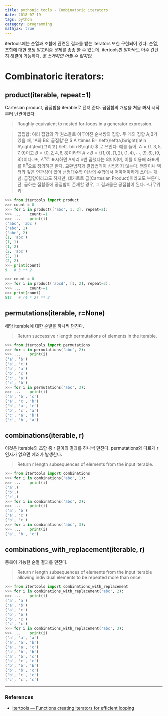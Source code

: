 ```yaml
---
title: pythonic tools - Combinatoric iterators
date: 2018-07-19
tags: python
category: programming
mathjax: true
---
```

itertools에는 순열과 조합에 관련된 결과를 뱉는 iterators 또한 구현되어 있다. 순열, 조합에 대한 코딩 알고리즘 문제를 종종 볼 수 있는데, itertools만 알아놔도 아주 간단히 해결이 가능하다. *못 쓰게하면 어쩔 수 없지만.*

# Combinatoric iterators:
## product(iterable, repeat=1)
Cartesian product, 곱집합을 iterable로 던져 준다. 곱집합의 개념을 처음 봐서 시작부터 난관이었다.
> Roughly equivalent to nested for-loops in a generator expression.

> 곱집합: 여러 집합의 각 원소들로 이루어진 순서쌍의 집합. 두 개의 집합 A,B가 있을 때, 'A와 B의 곱집합'은 $ A \times B= \left\{\left(a,b\right)|a\in A\right.\text{그리고} \left. b\in B\right\} $ 로 쓰인다. 예를 들어, $A=\left\{1, 3, 5, 7, 9\right\}$이고 $B=\left\{0, 2, 4, 6, 8\right\}$이라면 $A\times B=\left\{\left(1, 0\right), \left(1, 2\right), \left(1, 4\right),\cdots,\left(9, 6\right), \left(9, 8\right)\right\}$이다. 또, $A^n$로 표시하면 A끼리 n번 곱했다는 의미이며, 이를 이용해 좌표계를 $ℝ^n$으로 정의하곤 한다. 교환법칙과 결합법칙이 성립하지 않는다. 행렬이나 벡터와 깊은 연관성이 있어 선형대수학 이상의 수학에서 어마어마하게 쓰이는 개념. 곱집합이라고도 하지만, 데카르트 곱(Cartesian Product)이라고도 부른다. 단, 곱하는 집합중에 공집합이 존재할 경우, 그 결과물은 공집합이 된다. -나무위키-


```python
>>> from itertools import product
>>> count = 0
>>> for i in product(['abc', 1, 2], repeat=2):
>>> ...    count+=1
>>> ...    print(i)
('abc', 'abc')
('abc', 1)
('abc', 2)
(1, 'abc')
(1, 1)
(1, 2)
(2, 'abc')
(2, 1)
(2, 2)
>>> print(count)
9   # 3 ** 2

>>> count = 0
>>> for i in product('abcd', [1, 2], repeat=3):
>>> ...    count+=1
>>> print(count)
512   # (4 * 2) ** 3
```


## permutations(iterable, r=None)
해당 iterable에 대한 순열을 하나씩 던진다.

> Return successive r length permutations of elements in the iterable.

```python
>>> from itertools import permutations
>>> for i in permutations('abc', 2):
>>> ...    print(i)
('a', 'b')
('a', 'c')
('b', 'a')
('b', 'c')
('c', 'a')
('c', 'b')
>>> for i in permutations('abc', 3):
>>> ...    print(i)
('a', 'b', 'c')
('a', 'c', 'b')
('b', 'a', 'c')
('b', 'c', 'a')
('c', 'a', 'b')
('c', 'b', 'a')
```


## combinations(iterable, r)
이것은 iterable의 조합 중 r 길이의 결과를 하나씩 던진다. permutations와 다르게 r 인자가 없으면 에러가 발생한다.
> Return r length subsequences of elements from the input iterable.

```python
>>> from itertools import combinations
>>> for i in combinations('abc', 1):
>>> ...    print(i)
('a',)
('b',)
('c',)
>>> for i in combinations('abc', 2):
>>> ...    print(i)
('a', 'b')
('a', 'c')
('b', 'c')
>>> for i in combinations('abc', 3):
>>> ...    print(i)
('a', 'b', 'c')
```


## combinations_with_replacement(iterable, r)
중복이 가능한 순열 결과를 던진다.
> Return r length subsequences of elements from the input iterable allowing individual elements to be repeated more than once.

```python
>>> from itertools import combinations_with_replacement
>>> for i in combinations_with_replacement('abc', 2):
>>> ...    print(i)
('a', 'a')
('a', 'b')
('a', 'c')
('b', 'b')
('b', 'c')
('c', 'c')
>>> for i in combinations_with_replacement('abc', 3):
>>> ...    print(i)
('a', 'a', 'a')
('a', 'a', 'b')
('a', 'a', 'c')
('a', 'b', 'b')
('a', 'b', 'c')
('a', 'c', 'c')
('b', 'b', 'b')
('b', 'b', 'c')
('b', 'c', 'c')
('c', 'c', 'c')
```



----
### References

- [itertools — Functions creating iterators for efficient looping](https://docs.python.org/3/library/itertools.html)

